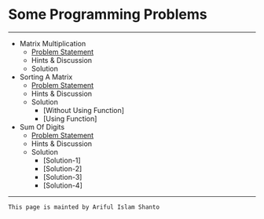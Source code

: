 # Some Programming Problems

***

- Matrix Multiplication
    - [Problem Statement](https://shanto-swe029.github.io/programmingproblem/matrixmultiplication)
    - Hints & Discussion
    - Solution
- Sorting A Matrix
    - [Problem Statement](https://shanto-swe029.github.io/programmingproblem/sortingamatrix)
    - Hints & Discussion
    - Solution
        - [Without Using Function]
        - [Using Function]
- Sum Of Digits
    - [Problem Statement](https://shanto-swe029.github.io/programmingproblem/sumofdigitsofanumber)
    - Hints & Discussion
    - Solution
        - [Solution-1]
        - [Solution-2]
        - [Solution-3]
        - [Solution-4]


***

`This page is mainted by Ariful Islam Shanto`
